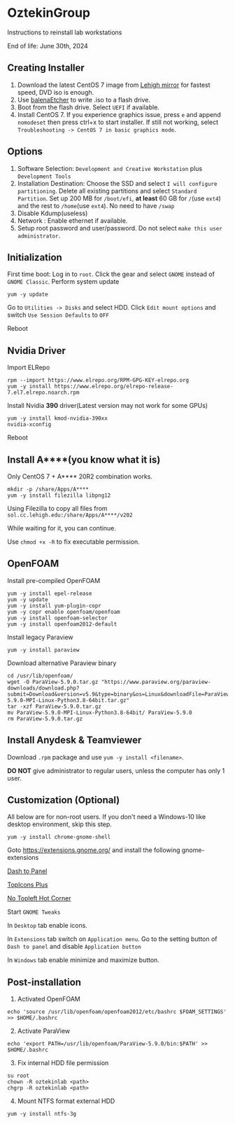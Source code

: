 # OztekinGroup
Instructions to reinstall lab workstations

End of life: June 30th, 2024
## Creating Installer
1. Download the latest CentOS 7 image from [Lehigh mirror](http://linux.cc.lehigh.edu/centos/7/isos/x86_64/) for fastest speed, DVD iso is enough.
2. Use [balenaEtcher](https://www.balena.io/etcher/) to write .iso to a flash drive.
3. Boot from the flash drive. Select `UEFI` if available.
4. Install CentOS 7. If you experience graphics issue, press `e` and append `nomodeset` then press ctrl+x to start installer. If still not working, select `Troubleshooting -> CentOS 7 in basic graphics mode`.
## Options
1. Software Selection: `Development and Creative Workstation` plus `Development Tools`
2. Installation Destination: Choose the SSD and select `I will configure partitioning`. Delete all existing partitions and select `Standard Partition`. Set up 200 MB for `/boot/efi`, **at least** 60 GB for `/`(use `ext4`) and the rest to `/home`(use `ext4`). No need to have `/swap`
3. Disable Kdump(useless)
4. Network : Enable ethernet if available.
5. Setup root password and user/password. Do not select `make this user administrator`.

## Initialization
First time boot: Log in to `root`. Click the gear and select `GNOME` instead of `GNOME Classic`.
Perform system update
```
yum -y update
```
Go to `Utilities -> Disks` and select HDD. Click `Edit mount options` and switch `Use Session Defaults` to `OFF`

Reboot

## Nvidia Driver
Import ELRepo
```
rpm --import https://www.elrepo.org/RPM-GPG-KEY-elrepo.org
yum -y install https://www.elrepo.org/elrepo-release-7.el7.elrepo.noarch.rpm
```
Install Nvidia **390** driver(Latest version may not work for some GPUs)
```
yum -y install kmod-nvidia-390xx
nvidia-xconfig
```
Reboot

## Install A****(you know what it is)
Only CentOS 7 + A**** 20R2 combination works.
```
mkdir -p /share/Apps/A****
yum -y install filezilla libpng12
```
Using Filezilla to copy all files from `sol.cc.lehigh.edu:/share/Apps/A****/v202`

While waiting for it, you can continue.

Use `chmod +x -R` to fix executable permission.

## OpenFOAM
Install pre-compiled OpenFOAM
```
yum -y install epel-release
yum -y update
yum -y install yum-plugin-copr
yum -y copr enable openfoam/openfoam
yum -y install openfoam-selector
yum -y install openfoam2012-default
```
Install legacy Paraview
```
yum -y install paraview
```
Download alternative Paraview binary
```
cd /usr/lib/openfoam/
wget -O ParaView-5.9.0.tar.gz "https://www.paraview.org/paraview-downloads/download.php?submit=Download&version=v5.9&type=binary&os=Linux&downloadFile=ParaView-5.9.0-MPI-Linux-Python3.8-64bit.tar.gz"
tar -xzf ParaView-5.9.0.tar.gz 
mv ParaView-5.9.0-MPI-Linux-Python3.8-64bit/ ParaView-5.9.0
rm ParaView-5.9.0.tar.gz 
```

## Install Anydesk & Teamviewer
Download `.rpm` package and use `yum -y install <filename>`.

**DO NOT** give administrator to regular users, unless the computer has only 1 user.
## Customization (Optional)
All below are for non-root users.
If you don't need a Windows-10 like desktop environment, skip this step.
```
yum -y install chrome-gnome-shell
```
Goto https://extensions.gnome.org/ and install the following gnome-extensions

[Dash to Panel](https://extensions.gnome.org/extension/1160/dash-to-panel/)

[TopIcons Plus](https://extensions.gnome.org/extension/1031/topicons/)

[No Topleft Hot Corner](https://extensions.gnome.org/extension/118/no-topleft-hot-corner/)

Start `GNOME Tweaks`

In `Desktop` tab enable icons.

In `Extensions` tab switch on `Application menu`. Go to the setting button of `Dash to panel` and disable `Application button`

In `Windows` tab enable minimize and maximize button.

## Post-installation
1. Activated OpenFOAM
```
echo 'source /usr/lib/openfoam/openfoam2012/etc/bashrc $FOAM_SETTINGS' >> $HOME/.bashrc
```
2. Activate ParaView
```
echo 'export PATH=/usr/lib/openfoam/ParaView-5.9.0/bin:$PATH' >> $HOME/.bashrc
```
3. Fix internal HDD file permission
```
su root
chown -R oztekinlab <path>
chgrp -R oztekinlab <path>
```
4. Mount NTFS format external HDD
```
yum -y install ntfs-3g
```

